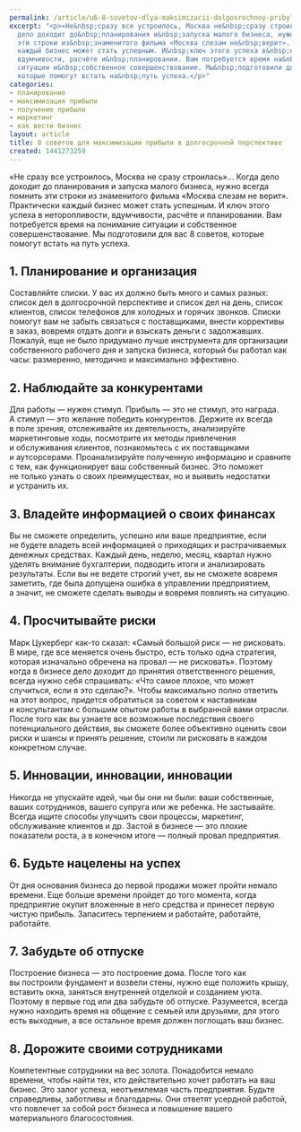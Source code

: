```yaml
---
permalink: /article/u6-8-sovetov-dlya-maksimizacii-dolgosrochnoy-pribyli-malogo-biznesa
excerpt: "<p>«Не&nbsp;сразу все устроилось, Москва не&nbsp;сразу строилась»... Когда
  дело доходит до&nbsp;планирования и&nbsp;запуска малого бизнеса, нужно всегда помнить
  эти строки из&nbsp;знаменитого фильма «Москва слезам не&nbsp;верит». Практически
  каждый бизнес может стать успешным. И&nbsp;ключ этого успеха в&nbsp;неторопливости,
  вдумчивости, расчёте и&nbsp;планировании. Вам потребуется время на&nbsp;понимание
  ситуации и&nbsp;собственное совершенствование. Мы&nbsp;подготовили для вас 8&nbsp;советов,
  которые помогут встать на&nbsp;путь успеха.</p>"
categories:
- планирование
- максимизация прибыли
- получение прибыли
- маркетинг
- как вести бизнес
layout: article
title: 8 советов для максимизации прибыли в долгосрочной перспективе
created: 1441273259
---
```

«Не сразу все устроилось, Москва не сразу строилась»... Когда дело доходит до планирования и запуска малого бизнеса, нужно всегда помнить эти строки из знаменитого фильма «Москва слезам не верит». Практически каждый бизнес может стать успешным. И ключ этого успеха в неторопливости, вдумчивости, расчёте и планировании. Вам потребуется время на понимание ситуации и собственное совершенствование. Мы подготовили для вас 8 советов, которые помогут встать на путь успеха.

## 1. Планирование и организация ##

Составляйте списки. У вас их должно быть много и самых разных: список дел в долгосрочной перспективе и список дел на день, список клиентов, список телефонов для холодных и горячих звонков. Списки помогут вам не забыть связаться с поставщиками, внести коррективы в заказ, вовремя отдать долги и взыскать деньги с задолжавших. Пожалуй, еще не было придумано лучше инструмента для организации собственного рабочего дня и запуска бизнеса, который бы работал как часы: размеренно, методично и максимально эффективно.

## 2. Наблюдайте за конкурентами ##

Для работы — нужен стимул. Прибыль — это не стимул, это награда. А стимул — это желание победить конкурентов. Держите их всегда в поле зрения, отслеживайте их деятельность, анализируйте маркетинговые ходы, посмотрите их методы привлечения и обслуживания клиентов, познакомьтесь с их поставщиками и аутсорсерами. Проанализируйте полученную информацию и сравните с тем, как функционирует ваш собственный бизнес. Это поможет не только узнать о своих преимуществах, но и выявить недостатки и устранить их.

## 3. Владейте информацией о своих финансах ##

Вы не сможете определить, успешно или ваше предприятие, если не будете владеть всей информацией о приходящих и растрачиваемых денежных средствах. Каждый день, неделю, месяц, квартал нужно уделять внимание бухгалтерии, подводить итоги и анализировать результаты. Если вы не ведете строгий учет, вы не сможете вовремя заметить, где была допущена ошибка в управлении предприятием, а значит, не сможете сделать выводы и вовремя повлиять на ситуацию.

## 4. Просчитывайте риски ##

Марк Цукерберг как-то сказал: «Самый большой риск — не рисковать. В мире, где все меняется очень быстро, есть только одна стратегия, которая изначально обречена на провал — не рисковать». Поэтому когда в бизнесе дело доходит до принятия ответственного решения, всегда нужно себя спрашивать: «Что самое плохое, что может случиться, если я это сделаю?». Чтобы максимально полно ответить на этот вопрос, придется обратиться за советом к наставникам и консультантам с большим опытом работы в выбранной вами отрасли. После того как вы узнаете все возможные последствия своего потенциального действия, вы сможете более объективно оценить свои риски и шансы и принять решение, стоили ли рисковать в каждом конкретном случае.

## 5. Инновации, инновации, инновации ##

Никогда не упускайте идей, чьи бы они ни были: ваши собственные, ваших сотрудников, вашего супруга или же ребенка. Не застывайте. Всегда ищите способы улучшить свои процессы, маркетинг, обслуживание клиентов и др. Застой в бизнесе — это плохие показатели роста, а в конечном итоге — полный провал предприятия.

## 6. Будьте нацелены на успех ##

От дня основания бизнеса до первой продажи может пройти немало времени. Еще больше времени пройдет до того момента, когда предприятие окупит вложенные в него средства и принесет первую чистую прибыль. Запаситесь терпением и работайте, работайте, работайте.

## 7. Забудьте об отпуске ##

Построение бизнеса — это построение дома. После того как вы построили фундамент и возвели стены, нужно еще положить крышу, вставить окна, заняться внутренней отделкой и созданием уюта. Поэтому в первые год или два забудьте об отпуске. Разумеется, всегда нужно находить время на общение с семьей или друзьями, для этого есть выходные, а все остальное время должен поглощать ваш бизнес.

## 8. Дорожите своими сотрудниками ##

Компетентные сотрудники на вес золота. Понадобится немало времени, чтобы найти тех, кто действительно хочет работать на ваш бизнес. Это залог успеха, неотъемлемая часть предприятия. Будьте справедливы, заботливы и благодарны. Они ответят усердной работой, что повлечет за собой рост бизнеса и повышение вашего материального благосостояния.
